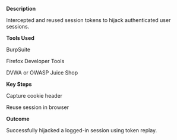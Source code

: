 **Description**

Intercepted and reused session tokens to hijack authenticated user sessions.

**Tools Used**

BurpSuite

Firefox Developer Tools

DVWA or OWASP Juice Shop

**Key Steps**

Capture cookie header

Reuse session in browser

**Outcome**

Successfully hijacked a logged-in session using token replay.
